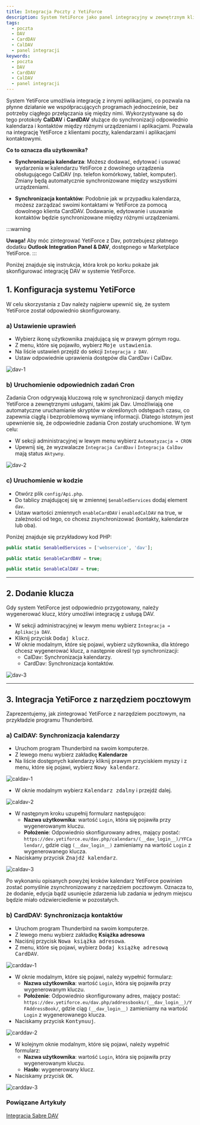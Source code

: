 ```yaml
---
title: Integracja Poczty z YetiForce
description: System YetiForce jako panel integracyjny w zewnętrznym kliencie poczty
tags:
  - poczta
  - DAV
  - CardDAV
  - CalDAV
  - panel integracji
keywords:
  - poczta
  - DAV
  - CardDAV
  - CalDAV
  - panel integracji
---
```


System YetiForce umożliwia integrację z innymi aplikacjami, co pozwala na płynne działanie we współpracujących programach jednocześnie, bez potrzeby ciągłego przełączania się między nimi. Wykorzystywane są do tego protokoły **CalDAV** i **CardDAV** służące do synchronizacji odpowiednio kalendarza i kontaktów między różnymi urządzeniami i aplikacjami. Pozwala na integrację YetiForce z klientami poczty, kalendarzami i aplikacjami kontaktowymi.

**Co to oznacza dla użytkownika?**

* **Synchronizacja kalendarza**: Możesz dodawać, edytować i usuwać wydarzenia w kalendarzu YetiForce z dowolnego urządzenia obsługującego CalDAV (np. telefon komórkowy, tablet, komputer). Zmiany będą automatycznie synchronizowane między wszystkimi urządzeniami.

* **Synchronizacja kontaktów**: Podobnie jak w przypadku kalendarza, możesz zarządzać swoimi kontaktami w YetiForce za pomocą dowolnego klienta CardDAV. Dodawanie, edytowanie i usuwanie kontaktów będzie synchronizowane między różnymi urządzeniami.


:::warning

**Uwaga!** Aby móc zintegrować YetiForce z Dav, potrzebujesz płatnego dodatku **Outlook Integration Panel & DAV**, dostępnego w Marketplace YetiForce.
:::

Poniżej znajduje się instrukcja, która krok po korku pokaże jak skonfigurować integrację DAV w systemie YetiForce.

## 1. Konfiguracja systemu YetiForce

W celu skorzystania z Dav należy najpierw upewnić się, że system YetiForce został odpowiednio skonfigurowany.

### a) Ustawienie uprawień

* Wybierz ikonę użytkownika znajdującą się w prawym górnym rogu.
* Z menu, które się pojawiło, wybierz <kbd>Moje ustawienia</kbd>.
* Na liście ustawień przejdź do sekcji ```Integracja z DAV```.
* Ustaw odpowiednie uprawienia dostępów dla CardDav i CalDav.

![dav-1](dav-1.jpg)

### b) Uruchomienie odpowiednich zadań Cron

Zadania Cron odgrywają kluczową rolę w synchronizacji danych między YetiForce a zewnętrznymi usługami, takimi jak Dav. Umożliwiają one automatyczne uruchamianie skryptów w określonych odstępach czasu, co zapewnia ciągłą i bezproblemową wymianę informacji. Dlatego istotnym jest upewnienie się, że odpowiednie zadania Cron zostały uruchomione. W tym celu:

* W sekcji administracyjnej w lewym menu wybierz ```Automatyzacja ➔ CRON```
* Upewnij się, że wyzwalacze ```Integracja CardDav``` i ```Integracja CalDav``` mają status ```Aktywny```.

![dav-2](dav-2.jpg)

### c) Uruchomienie w kodzie

* Otwórz plik ```config/Api.php```.
* Do tablicy znajdującej się w zmiennej ```$enabledServices``` dodaj element ```dav```.
* Ustaw wartości zmiennych ```enableCardDAV``` i ```enabledCalDAV``` na true, w zależności od tego, co chcesz zsynchronizować (kontakty, kalendarze lub oba).

Poniżej znajduje się przykładowy kod PHP:

```php
public static $enabledServices = ['webservice', 'dav'];

public static $enableCardDAV = true;

public static $enableCalDAV = true;

```

---

## 2. Dodanie klucza

Gdy system YetiForce jest odpowiednio przygotowany, należy wygenerować klucz, który umożliwi integrację z usługą DAV.

* W sekcji administracyjnej w lewym menu wybierz ```Integracja ➔ Aplikacja DAV```.
* Kliknij przycisk <kbd>Dodaj klucz</kbd>.
* W oknie modalnym, które się pojawi, wybierz użytkownika, dla którego chcesz wygenerować klucz, a następnie określ typ synchronizacji:
  * CalDav: Synchronizacja kalendarzy.
  * CardDav: Synchronizacja kontaktów.

![dav-3](dav-3.jpg)

---

## 3. Integracja YetiForce z narzędziem pocztowym

Zaprezentujemy, jak zintegrować YetiForce z narzędziem pocztowym, na przykładzie programu Thunderbird.

### a) CalDAV: Synchronizacja kalendarzy

* Uruchom program Thunderbird na swoim komputerze.
* Z lewego menu wybierz zakładkę **Kalendarze**
* Na liście dostępnych kalendarzy kliknij prawym przyciskiem myszy i z menu, które się pojawi, wybierz <kbd>Nowy kalendarz</kbd>.

![caldav-1](caldav-1.jpg)

* W oknie modalnym wybierz <kbd>Kalendarz zdalny</kbd> i przejdź dalej.

![caldav-2](caldav-2.jpg)

* W następnym kroku uzupełnij formularz następująco:
	* **Nazwa użytkownika**: wartość ```Login```, która się pojawiła przy wygenerowanym kluczu.
    * **Położenie**: Odpowiednio skonfigurowany adres, mający postać: ```https://dev.yetiforce.eu/dav.php/calendars/(__dav_login__)/YFCalendar/```, gdzie ciąg ```(__dav_login__)``` zamieniamy na wartość ```Login``` z wygenerowanego klucza.
* Naciskamy przycisk <kbd>Znajdź kalendarz</kbd>.

![caldav-3](caldav-3.jpg)

Po wykonaniu opisanych powyżej kroków kalendarz YetiForce powinien zostać pomyślnie zsynchronizowany z narzędziem pocztowym. Oznacza to, że dodanie, edycja bądź usunięcie zdarzenia lub zadania w jednym miejscu będzie miało odzwierciedlenie w pozostałych.

### b) CardDAV: Synchronizacja kontaktów

* Uruchom program Thunderbird na swoim komputerze.
* Z lewego menu wybierz zakładkę **Książka adresowa**
* Naciśnij przycisk <kbd>Nowa książka adresowa</kbd>.
* Z menu, które się pojawi, wybierz <kbd>Dodaj książkę adresową CardDAV</kbd>.

![carddav-1](carddav-1.jpg)

* W oknie modalnym, które się pojawi, należy wypełnić formularz:
	* **Nazwa użytkownika**: wartość ```Login```, która się pojawiła przy wygenerowanym kluczu.
	* **Położenie**: Odpowiednio skonfigurowany adres, mający postać: ```https://dev.yetiforce.eu/dav.php/addressbooks/(__dav_login__)/YFAddressBook/```, gdzie ciąg ```(__dav_login__)``` zamieniamy na wartość ```Login``` z wygenerowanego klucza.
* Naciskamy przycisk <kbd>Kontynuuj</kbd>.

![carddav-2](carddav-2.jpg)

* W kolejnym oknie modalnym, które się pojawi, należy wypełnić formularz:
	* **Nazwa użytkownika**: wartość ```Login```, która się pojawiła przy wygenerowanym kluczu.
	* **Hasło**: wygenerowany klucz.
* Naciskamy przycisk <kbd>OK</kbd>.

![carddav-3](carddav-3.jpg)


### Powiązane Artykuły

[Integracja Sabre DAV](/administrator-guides/apps/#sabredav-integration)
